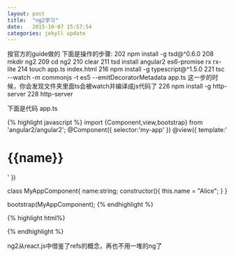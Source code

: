 ```yaml
---
layout: post
title:  "ng2学习"
date:   2015-10-07 15:57:54
categories: jekyll update
---
```

按官方的guide做的
下面是操作的步骤:
  202  npm install -g tsd@^0.6.0
  208  mkdir ng2
  209  cd ng2
  210  clear
  211  tsd install angular2 es6-promise rx rx-lite
  214  touch app.ts index.html
  216  npm install -g typescript@^1.5.0
  221  tsc --watch -m commonjs -t es5 --emitDecoratorMetadata app.ts
  这一步的时候，你会发现文件夹里面ts会被watch并编译成js代码了
  226  npm install -g http-server
  228  http-server

下面是代码
app.ts

{% highlight javascript %}
import {Component,view,bootstrap} from 'angular2/angular2';
@Component({
	selector:'my-app'
})
@view({
	template:'<h1>{{name}}</h1>'
})

class MyAppComponent{
	name:string;
	constructor(){
		this.name = "Alice";
	}
}


bootstrap(MyAppComponent);
{% endhighlight %}

{% highlight html%}
<html>
  <head>
    <title>Angular 2 Quickstart</title>
    <script src="https://github.jspm.io/jmcriffey/bower-traceur-runtime@0.0.87/traceur-runtime.js"></script>
    <script src="https://jspm.io/system@0.16.js"></script>
	<script src="https://code.angularjs.org/2.0.0-alpha.28/angular2.dev.js"></script>
  </head>
  <body>
    <!-- The app component created in app.ts -->
    <my-app></my-app>
	<script>System.import('app');</script>
  </body>
</html>
{% endhighlight %}

ng2从react.js中借鉴了refs的概念，再也不用一堆的ng了
